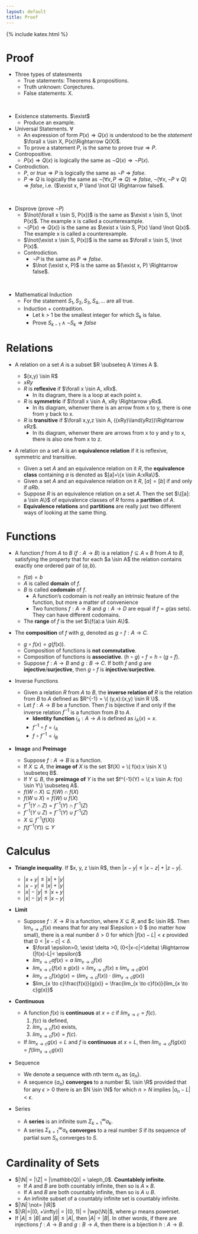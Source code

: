 ```yaml
---
layout: default
title: Proof
---
```


{% include katex.html %}

# Proof

* Three types of statesments
    * True statements: Theorems & propositions.
    * Truth unknown: Conjectures.
    * False statements: X.

<br>

* Existence statements. $\exist$
    * Produce an example.
* Universal Statements. $\forall$
    * An expression of form $P(x) \Rightarrow Q(x)$ is understood to be the *statement* $\forall x \isin X, P(x)\Rightarrow Q(X)$.
    * To prove a statement $P$, is the same to prove $true \Rightarrow P$.
* Contropositive.
    * $P(x) \Rightarrow Q(x)$ is logically the same as $\lnot Q(x) \Rightarrow \lnot P(x)$.
* Controdiction.
    * $P$, or $true \Rightarrow P$ is logically the same as $\lnot P \Rightarrow false$.
    * $P \Rightarrow Q$ is logically the same as $\lnot(\forall x, P \Rightarrow Q) \Rightarrow false$, $\lnot(\forall x, \lnot P \lor Q) \Rightarrow false$, i.e. ($\exist x, P \land \lnot Q) \Rightarrow false$.

<br>

* Disprove (prove $\lnot P$)
    * $\lnot(\forall x \isin S, P(x))$ is the same as $\exist x \isin S, \lnot P(x)$. The example x is called a counterexample.
    * $\lnot(P(x) \Rightarrow Q(x))$ is the same as $\exist x \isin S, P(x) \land \lnot Q(x)$. The example x is called a counterexample.
    * $\lnot(\exist x \isin S, P(x))$ is the same as $\forall x \isin S, \lnot P(x)$.
    * Controdiction.
        * $\lnot P$ is the same as $P \Rightarrow false$.
        * $\lnot (\exist x, P)$ is the same as $(\exist x, P) \Rightarrow false$.

<br>

* Mathematical Induction
    * For the statement $S_1, S_2, S_3, S_4,...$ are all true.
    * Induction + contradition.
        * Let k > 1 be the smallest integer for which $S_k$ is false.
        * Prove $S_{k-1} \land \lnot S_k \Rightarrow false$

# Relations

* A relation on a set $A$ is a subset $R \subseteq A \times A $.
    * $(x,y) \isin R$
    * $xRy$
    * $R$ is **reflexive** if $\forall x \isin A, xRx$.
        * In its diagram, there is a loop at each point x.
    * $R$ is **symmetric** if $\forall x \isin A, xRy \Rightarrow yRx$.
        * In its diagram, whenver there is an arrow from x to y, there is one from y back to x.
    * $R$ is **transitive** if $\forall x,y,z \isin A, ((xRy)\land(yRz))\Rightarrow xRz$.
        * In its diagram, whenver there are arrows from x to y and y to x, there is also one from x to z. 

* A relation on a set $A$ is an **equivalence relation** if it is reflexive, symmetric and transitive.
    * Given a set $A$ and an equivalence relation on it $R$, the **equivalence class** containing $a$ is denoted as $[a]=\{x \isin A:xRa\}$.
    * Given a set $A$ and an equivalence relation on it $R$, $[a] = [b]$ if and only if $aRb$.
    * Suppose $R$ is an equivalence relation on a set $A$. Then the set $\{[a]: a \isin A\}$ of equivalence classes of $R$ forms a **partition** of $A$.
    * **Equivalence relations** and **partitions** are really just two different ways of
looking at the same thing.

# Functions

* A function $f$ from $A$ to $B$ ($f:A \to B$) is a relation $f \subseteq A \times B$ from $A$ to $B$, satisfying the property that for each $a \isin A$ the relation contains exactly one ordered pair of $(a, b)$.
    * $f(a) = b$
    * $A$ is called **domain** of $f$.
    * $B$ is called **codomain** of $f$.
        * A function’s codomain is not really an intrinsic feature of
the function, but more a matter of convenience
        * Two functions $f:A \to B$ and $g:A \to D$ are equal if $f=g$(as sets). They can have different codomains.
    * The **range** of $f$ is the set $\{f(a):a \isin A\}$.

* The **composition** of $f$ with $g$, denoted as $g \circ f: A \to C$.
    * $g \circ f (x) = g(f(x))$.
    * Composition of functions is **not commutative**.
    * Composition of functions is **associative**. $(h \circ g) \circ f = h \circ (g \circ f)$.
    * Suppose $f:A \to B$ and $g: B \to C$. If both $f$ and $g$ are **injective**/**surjective**, then $g \circ f$ is **injective**/**surjective**.

* Inverse Functions
    * Given a relation $R$ from $A$ to $B$, the **inverse relation of** $R$ is the relation from $B$ to $A$ defined as $R^{-1} = \{ (y,x):(x,y) \isin R \}$.
    * Let $f: A \to B$ be a function. Then $f$ is bijective if and only if the inverse relation $f^{-1}$ is a function from $B$ to $A$.
        * **Identity function** $i_A:A \to A$ is defined as $i_A(x)=x$.
        * $f^{-1} \circ f = i_A$
        * $f \circ f^{-1} = i_B$

* **Image** and **Preimage**
    * Suppose $f: A \to B$ is a function.
    * If $X \subseteq A$, the **image of** $X$ is the set $f(X) = \{ f(x):x \isin X \} \subseteq B$.
    * If $Y \subseteq B$, the **preimage of** $Y$ is the set $f^{-1}(Y) = \{ x \isin A: f(x) \isin Y\} \subseteq A$.
    * $f(W \cap X) \subseteq f(W) \cap f(X)$
    * $f(W \cup X) = f(W) \cup f(X)$
    * $f^{-1}(Y \cap Z) = f^{-1}(Y) \cap f^{-1}(Z)$
    * $f^{-1}(Y \cup Z) = f^{-1}(Y) \cup f^{-1}(Z)$
    * $X \subseteq f^{-1}(f(X))$
    * $f(f^{-1}(Y)) \subseteq Y$

# Calculus

* **Triangle inequality**. If $x, y, z \isin R$, then $|x-y| \le |x-z| + |z-y|$.
    * $|x+y| \le |x| + |y|$
    * $|x-y| \le |x| + |y|$
    * $|x| - |y| \le |x+y|$
    * $|x| - |y| \le |x-y|$
* **Limit**
    * Suppose $f:X \to R$ is a function, where $X \subseteq R$, and $c \isin R$. Then $\lim_{x \to c}{f(x)}$ means that for any real $\epsilon > 0 $ (no matter how small), there is a real number $\delta > 0$ for which $|f(x)-L|< \epsilon$ provided that $0<|x-c|<\delta$.
        * $\forall \epsilon>0, \exist \delta >0, (0<|x-c|<\delta) \Rightarrow (|f(x)-L|< \epsilon)$
        * $lim_{x \to c}af(x) = a\ lim_{x \to c}f(x)$
        * $lim_{x \to c}(f(x) \pm g(x)) = lim_{x \to c}f(x) \pm lim_{x \to c}g(x)$
        * $lim_{x \to c}f(x)g(x) = (lim_{x \to c}f(x))\cdot(lim_{x \to c}g(x))$
        * $lim_{x \to c}\frac{f(x)}{g(x)} = \frac{lim_{x \to c}f(x)}{lim_{x \to c}g(x)}$
        
* **Continuous**
    * A function $f(x)$ is **continuous** at $x=c$ if $lim_{x \to c}=f(c)$.
        1. $f(c)$ is defined,
        2. $lim_{x \to c}f(x)$ exists,
        3. $lim_{x \to c}f(x)=f(c)$.
    * If $lim_{x \to c}g(x) = L$ and $f$ is **continuous** at $x=L$, then $lim_{x \to c}f(g(x)) = f(lim_{x \to c}g(x))$

* Sequence
    * We denote a sequence with *n*th term $a_n$ as $\{a_n\}$.
    * A sequence $\{a_n\}$ **converges** to a number $L \isin \R$ provided that for any $\epsilon >0$ there is an $N \isin \N$ for which $n > N$ implies $|a_n - L| < \epsilon$.
* Series
    * A **series** is an infinite sum $\Sigma_{k=1}^{\infty}a_k$.
    * A series $\Sigma_{k=1}^{\infty}a_k$ **converges** to a real number $S$ if its sequence of partial sum ${S_n}$ converges to $S$.

# Cardinality of Sets

* $|\N| = |\Z| = |\mathbb{Q}| = \aleph_0$. **Countablely infinite**.
    * If $A$ and $B$ are both countably infinite, then so is $A \times B$.
    * If $A$ and $B$ are both countably infinite, then so is $A \cup B$.
    * An infinite subset of a countably infinite set is countably infinite.
* $|\N| \not= |\R|$
* $|\R|=|(0, +\infty)| = |(0, 1)| = |\wp(\N)|$, where $\wp$ means powerset.
* If $|A| \le |B|$ and $|B| \le |A|$, then $|A| = |B|$. In other words, if there are injections $f: A \to B$ and $g: B \to A$, then there is a bijection $h: A \to B$.

